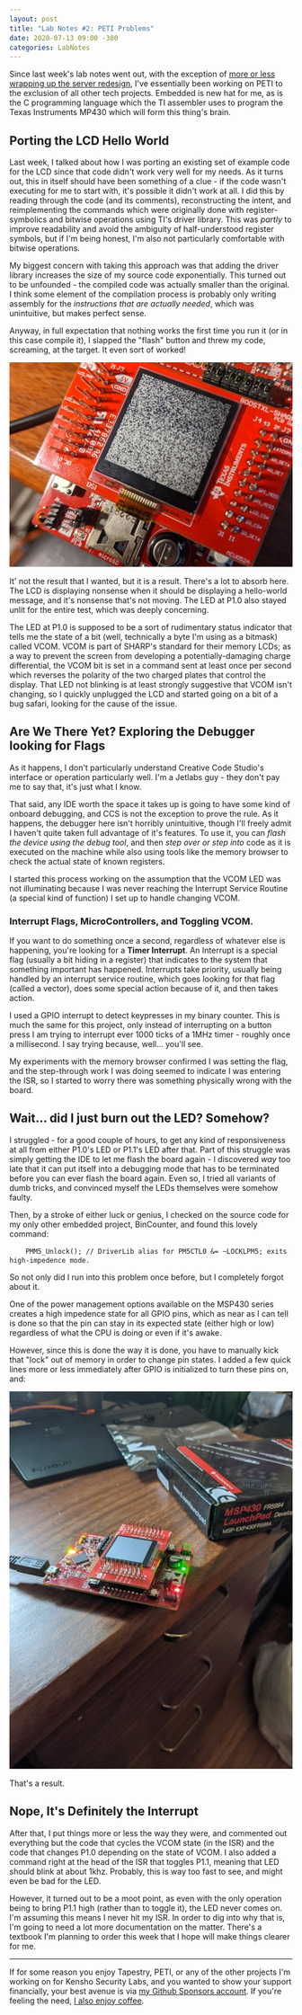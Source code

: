 ```yaml
---
layout: post
title: "Lab Notes #2: PETI Problems"
date: 2020-07-13 09:00 -300
categories: LabNotes
---
```


Since last week's lab notes went out, with the exception of [more or less wrapping up the server redesign](https://zadammac.github.io/web/2020/07/06/Polaris-Second-Gen.html), I've essentially been working on PETI to the exclusion of all other tech projects. Embedded is new hat for me, as is the C programming language which the TI assembler uses to program the Texas Instruments MP430 which will form this thing's brain.

## Porting the LCD Hello World
Last week, I talked about how I was porting an existing set of example code for the LCD since that code didn't work very well for my needs. As it turns out, this in itself should have been something of a clue - if the code wasn't executing for me to start with, it's possible it didn't work at all. I did this by reading through the code (and its comments), reconstructing the intent, and reimplementing the commands which were originally done with register-symbolics and bitwise operations using TI's driver library. This was *partly* to improve readability and avoid the ambiguity of half-understood register symbols, but if I'm being honest, I'm also not particularly comfortable with bitwise operations.

My biggest concern with taking this approach was that adding the driver library increases the size of my source code exponentially. This turned out to be unfounded - the compiled code was actually smaller than the original. I think some element of the compilation process is probably only writing assembly for the *instructions that are actually needed*, which was unintuitive, but makes perfect sense.

Anyway, in full expectation that nothing works the first time you run it (or in this case compile it), I slapped the "flash" button and threw my code, screaming, at the target. It even sort of worked!

![Static on an LCD Screen is Technically A Result](https://raw.githubusercontent.com/ZAdamMac/zadammac.github.io/master/_site/images/FirstRun.jpeg)

It' not the result that I wanted, but it is a result. There's a lot to absorb here. The LCD is displaying nonsense when it should be displaying a hello-world message, and it's nonsense that's not moving. The LED at P1.0 also stayed unlit for the entire test, which was deeply concerning.

The LED at P1.0 is supposed to be a sort of rudimentary status indicator that tells me the state of a bit (well, technically a byte I'm using as a bitmask) called VCOM. VCOM is part of SHARP's standard for their memory LCDs; as a way to prevent the screen from developing a potentially-damaging charge differential, the VCOM bit is set in a command sent at least once per second which reverses the polarity of the two charged plates that control the display. That LED not blinking is at least strongly suggestive that VCOM isn't changing, so I quickly unplugged the LCD and started going on a bit of a bug safari, looking for the cause of the issue. 

## Are We There Yet? Exploring the Debugger looking for Flags
As it happens, I don't particularly understand Creative Code Studio's interface or operation particularly well. I'm a Jetlabs guy - they don't pay me to say that, it's just what I know.

That said, any IDE worth the space it takes up is going to have some kind of onboard debugging, and CCS is not the exception to prove the rule. As it happens, the debugger here isn't horribly unintuitive, though I'll freely admit I haven't quite taken full advantage of it's features. To use it, you can *flash the device using the debug tool*, and then *step over or step into* code as it is executed on the machine while also using tools like the memory browser to check the actual state of known registers.

I started this process working on the assumption that the VCOM LED was not illuminating because I was never reaching the Interrupt Service Routine (a special kind of function) I set up to handle changing VCOM.

### Interrupt Flags, MicroControllers, and Toggling VCOM.
If you want to do something once a second, regardless of whatever else is happening, you're looking for a **Timer Interrupt**. An Interrupt is a special flag (usually a bit hiding in a register) that indicates to the system that something important has happened. Interrupts take priority, usually being handled by an interrupt service routine, which goes looking for that flag (called a vector), does some special action because of it, and then takes action.

I used a GPIO interrupt to detect keypresses in my binary counter. This is much the same for this project, only instead of interrupting on a button press I am trying to interrupt ever 1000 ticks of a 1MHz timer - roughly once a millisecond. I say trying because, well... you'll see.

My experiments with the memory browser confirmed I was setting the flag, and the step-through work I was doing seemed to indicate I was entering the ISR, so I started to worry there was something physically wrong with the board.

## Wait... did I just burn out the LED? Somehow?

I struggled - for a good couple of hours, to get any kind of responsiveness at all from either P1.0's LED or P1.1's LED after that. Part of this struggle was simply getting the IDE to let me flash the board again - I discovered *way* too late that it can put itself into a debugging mode that has to be terminated before you can ever flash the board again. Even so, I tried all variants of dumb tricks, and convinced myself the LEDs themselves were somehow faulty.

Then, by a stroke of either luck or genius, I checked on the source code for my only other embedded project, BinCounter, and found this lovely command:

```
    PMM5_Unlock(); // DriverLib alias for PM5CTL0 &= ~LOCKLPM5; exits high-impedence mode.
```

So not only did I run into this problem once before, but I completely forgot about it.

One of the power management options available on the MSP430 series creates a high impedence state for all GPIO pins, which as near as I can tell is done so that the pin can stay in its expected state (either high or low) regardless of what the CPU is doing or even if it's awake.

However, since this is done the way it is done, you have to manually kick that "lock" out of memory in order to change pin states. I added a few quick lines more or less immediately after GPIO is initialized to turn these pins on, and:

![Some LEDs Now Included](https://raw.githubusercontent.com/ZAdamMac/zadammac.github.io/master/_site/images/workingdebugleds.jpeg)

That's a result.

## Nope, It's Definitely the Interrupt

After that, I put things more or less the way they were, and commented out everything but the code that cycles the VCOM state (in the ISR) and the code that changes P1.0 depending on the state of VCOM. I also added a command right at the head of the ISR that toggles P1.1, meaning that LED should blink at about 1khz. Probably, this is way too fast to see, and might even be bad for the LED.

However, it turned out to be a moot point, as even with the only operation being to bring P1.1 high (rather than to toggle it), the LED never comes on. I'm assuming this means I never hit my ISR. In order to dig into why that is, I'm going to need a lot more documentation on the matter. There's a textbook I'm planning to order this week that I hope will make things clearer for me.

---

If for some reason you enjoy Tapestry, PETI, or any of the other projects I'm working on for Kensho Security Labs, and you wanted to show your support financially,  your best avenue is via [my Github Sponsors account](https://github.com/sponsors/ZAdamMac). If you're feeling the need, [I also enjoy coffee](https://ko-fi.com/KenshoSec).

